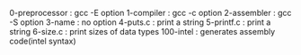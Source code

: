 0-preprocessor : gcc -E option
1-compiler : gcc -c option
2-assembler : gcc -S option
3-name : no option
4-puts.c : print a string
5-printf.c : print a string
6-size.c : print sizes of data types
100-intel : generates assembly code(intel syntax)
